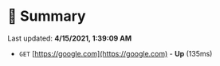 # 📖 Summary
Last updated: **4/15/2021, 1:39:09 AM**

- `GET` [https://google.com](https://google.com) - **Up** (135ms)
